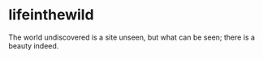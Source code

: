 # lifeinthewild
The world undiscovered is a site unseen, but what can be seen; there is a beauty indeed.
